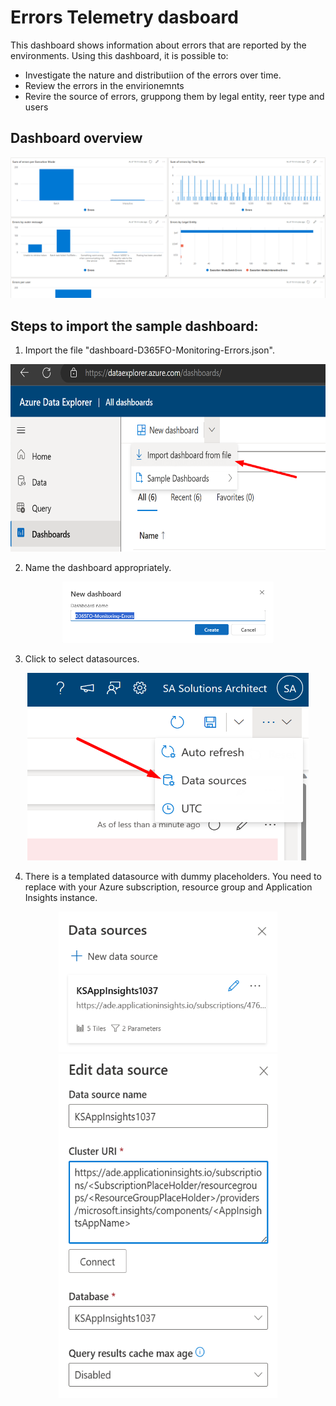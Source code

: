 # Errors Telemetry dasboard
This dashboard shows information about errors that are reported by the environments. Using this dashboard, it is possible to:
- Investigate the nature and distributiion of the errors over time. 
- Review the errors in the envirionemnts
- Revire the source of errors, gruppong them by legal entity, reer type and users

## Dashboard overview

<div align=center><img src="./img/ErrorsDashboard.png"></div>

## Steps to import the sample dashboard:
  1. Import the file "dashboard-D365FO-Monitoring-Errors.json".
  
  <div align=center><img src="./img/1ImportSample.png" width="600" height="300"></div>

  2. Name the dashboard appropriately.
  
   <div align=center><img src="./img/2EditName.png" width="338" height="98"></div>
  
  3. Click to select datasources. 
  
  <div align=center><img src="./img/3Datasource.png" width="450" height="300"></div>
  
  4. There is a templated datasource with dummy placeholders. You need to replace with your Azure subscription, resource group and Application Insights instance.
  
  <div align=center><img src="./img/4DatasourceEdit.png" width="350" height="225"></div>
  <div align=center><img src="./img/5DatasourceSet.png" width="350" height="550"></div>

